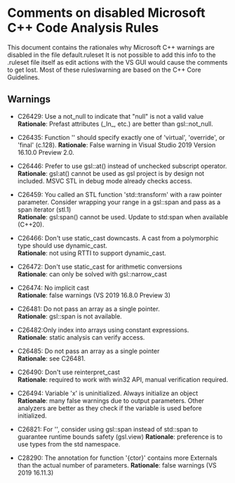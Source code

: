 ﻿# Comments on disabled Microsoft C++ Code Analysis Rules

This document contains the rationales why Microsoft
C++ warnings are disabled in the file default.ruleset
It is not possible to add this info to the .ruleset file itself as edit actions
with the VS GUI would cause the comments to get lost.
Most of these rules\warning are based on the C++ Core Guidelines.

## Warnings

- C26429: Use a not_null to indicate that "null" is not a valid value  
**Rationale**: Prefast attributes (\_In_, etc.) are better than gsl::not_null.

- C26435: Function '' should specify exactly one of 'virtual', 'override', or 'final' (c.128).
**Rationale**: False warning in Visual Studio 2019 Version 16.10.0 Preview 2.0.

- C26446: Prefer to use gsl::at() instead of unchecked subscript operator.  
**Rationale**: gsl:at() cannot be used as gsl project is by design not included. MSVC STL in debug mode already checks access.

- C26459: You called an STL function 'std::transform' with a raw pointer parameter. Consider wrapping your range in a
gsl::span and pass as a span iterator (stl.1)  
**Rationale**: gsl:span() cannot be used. Update to std:span when available (C++20).

- C26466: Don't use static_cast downcasts. A cast from a polymorphic type should use dynamic_cast.  
**Rationale**: not using RTTI to support dynamic_cast.

- C26472: Don't use static_cast for arithmetic conversions  
**Rationale**: can only be solved with gsl::narrow_cast

- C26474: No implicit cast  
**Rationale**: false warnings (VS 2019 16.8.0 Preview 3)

- C26481: Do not pass an array as a single pointer.  
**Rationale**: gsl::span is not available.

- C26482:Only index into arrays using constant expressions.  
**Rationale**: static analysis can verify access.

- C26485: Do not pass an array as a single pointer  
**Rationale**: see C26481.

- C26490: Don't use reinterpret_cast  
**Rationale**: required to work with win32 API, manual verification required.

- C26494: Variable 'x' is uninitialized. Always initialize an object  
**Rationale**: many false warnings due to output parameters. Other analyzers are better
as they check if the variable is used before initialized.

- C26821: For '', consider using gsl::span instead of std::span to guarantee runtime bounds safety (gsl.view)
**Rationale**: preference is to use types from the std namespace.

- C28290: The annotation for function '{ctor}' contains more Externals than the actual number of parameters.
**Rationale**: false warnings (VS 2019 16.11.3)
